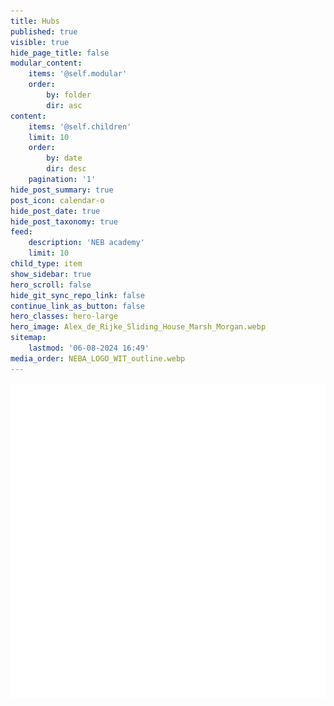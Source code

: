 ```yaml
---
title: Hubs
published: true
visible: true
hide_page_title: false
modular_content:
    items: '@self.modular'
    order:
        by: folder
        dir: asc
content:
    items: '@self.children'
    limit: 10
    order:
        by: date
        dir: desc
    pagination: '1'
hide_post_summary: true
post_icon: calendar-o
hide_post_date: true
hide_post_taxonomy: true
feed:
    description: 'NEB academy'
    limit: 10
child_type: item
show_sidebar: true
hero_scroll: false
hide_git_sync_repo_link: false
continue_link_as_button: false
hero_classes: hero-large
hero_image: Alex_de_Rijke_Sliding_House_Marsh_Morgan.webp
sitemap:
    lastmod: '06-08-2024 16:49'
media_order: NEBA_LOGO_WIT_outline.webp
---
```


![NEBA_LOGO_WIT_outline](NEBA_LOGO_WIT_outline.webp "NEBA_LOGO_WIT_outline")